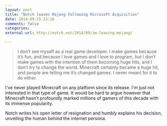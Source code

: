 ```yaml
---
layout: post
title: "Notch leaves Mojang following Microsoft Acquisition"
date: 2014-09-15 23:10
comments: false
categories: 
external-url: http://notch.net/2014/09/im-leaving-mojang/

---
```


> I don’t see myself as a real game developer. I make games because it’s fun, and because I love games and I love to program, but I don’t make games with the intention of them becoming huge hits, and I don’t try to change the world. Minecraft certainly became a huge hit, and people are telling me it’s changed games. I never meant for it to do either.

I've never played Minecraft on any platform since its release.  I'm just not interested in that type of game.  It would be hard to argue however that Minecraft hasn't profoundly marked millions of gamers of this decade with its immense popularity.

Notch writes his open letter of resignation and humbly explains his decision, unveiling the human behind the internet persona.